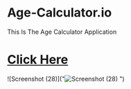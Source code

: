 # Age-Calculator.io
This Is The Age Calculator Application 

#  [Click Here](https://sathipe123.github.io/Age-Calculator.io/)
![Screenshot (28)]("![Screenshot (28)](https://user-images.githubusercontent.com/92565653/213130669-5455e3f2-8adc-4cdd-81df-805e5b7bbd09.png)
")
